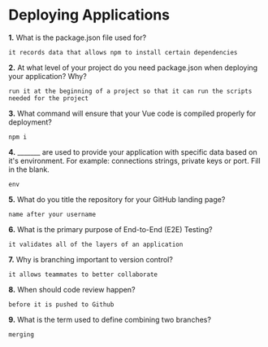 # Deploying Applications

**1.** What is the package.json file used for?
<!-- enter you answer in the space below -->
```
it records data that allows npm to install certain dependencies
``` 
**2.** At what level of your project do you need package.json when deploying your application? Why?
<!-- enter you answer in the space below -->
```
run it at the beginning of a project so that it can run the scripts needed for the project
```
**3.** What command will ensure that your Vue code is compiled properly for deployment?
<!-- enter you answer in the space below -->
```
npm i
```
**4.** _______ are used to provide your application with specific data based on it's environment. For example: connections strings, private keys or port. Fill in the blank.
<!-- enter you answer in the space below -->
```
env
```
**5.** What do you title the repository for your GitHub landing page?

<!-- enter you answer in the space below -->
```
name after your username
```
**6.** What is the primary purpose of End-to-End (E2E) Testing?
<!-- enter you answer in the space below -->
```
it validates all of the layers of an application
```
**7.** Why is branching important to version control?
<!-- enter you answer in the space below -->
```
it allows teammates to better collaborate
```
**8.** When should code review happen?
<!-- enter you answer in the space below -->
```
before it is pushed to Github
```
**9.** What is the term used to define combining two branches?
<!-- enter you answer in the space below -->
```
merging
```
